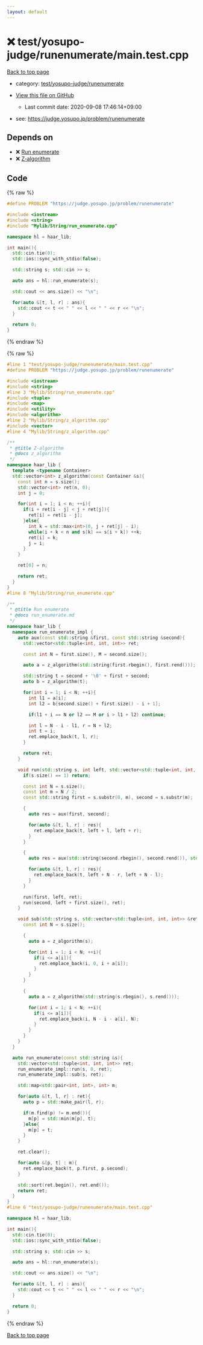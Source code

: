 ```yaml
---
layout: default
---
```


<!-- mathjax config similar to math.stackexchange -->
<script type="text/javascript" async
  src="https://cdnjs.cloudflare.com/ajax/libs/mathjax/2.7.5/MathJax.js?config=TeX-MML-AM_CHTML">
</script>
<script type="text/x-mathjax-config">
  MathJax.Hub.Config({
    TeX: { equationNumbers: { autoNumber: "AMS" }},
    tex2jax: {
      inlineMath: [ ['$','$'] ],
      processEscapes: true
    },
    "HTML-CSS": { matchFontHeight: false },
    displayAlign: "left",
    displayIndent: "2em"
  });
</script>

<script type="text/javascript" src="https://cdnjs.cloudflare.com/ajax/libs/jquery/3.4.1/jquery.min.js"></script>
<script src="https://cdn.jsdelivr.net/npm/jquery-balloon-js@1.1.2/jquery.balloon.min.js" integrity="sha256-ZEYs9VrgAeNuPvs15E39OsyOJaIkXEEt10fzxJ20+2I=" crossorigin="anonymous"></script>
<script type="text/javascript" src="../../../../assets/js/copy-button.js"></script>
<link rel="stylesheet" href="../../../../assets/css/copy-button.css" />


# :x: test/yosupo-judge/runenumerate/main.test.cpp

<a href="../../../../index.html">Back to top page</a>

* category: <a href="../../../../index.html#94d41de64c18e59302675c02311cb549">test/yosupo-judge/runenumerate</a>
* <a href="{{ site.github.repository_url }}/blob/master/test/yosupo-judge/runenumerate/main.test.cpp">View this file on GitHub</a>
    - Last commit date: 2020-09-08 17:46:14+09:00


* see: <a href="https://judge.yosupo.jp/problem/runenumerate">https://judge.yosupo.jp/problem/runenumerate</a>


## Depends on

* :x: <a href="../../../../library/Mylib/String/run_enumerate.cpp.html">Run enumerate</a>
* :x: <a href="../../../../library/Mylib/String/z_algorithm.cpp.html">Z-algorithm</a>


## Code

<a id="unbundled"></a>
{% raw %}
```cpp
#define PROBLEM "https://judge.yosupo.jp/problem/runenumerate"

#include <iostream>
#include <string>
#include "Mylib/String/run_enumerate.cpp"

namespace hl = haar_lib;

int main(){
  std::cin.tie(0);
  std::ios::sync_with_stdio(false);

  std::string s; std::cin >> s;

  auto ans = hl::run_enumerate(s);

  std::cout << ans.size() << "\n";

  for(auto &[t, l, r] : ans){
    std::cout << t << " " << l << " " << r << "\n";
  }

  return 0;
}

```
{% endraw %}

<a id="bundled"></a>
{% raw %}
```cpp
#line 1 "test/yosupo-judge/runenumerate/main.test.cpp"
#define PROBLEM "https://judge.yosupo.jp/problem/runenumerate"

#include <iostream>
#include <string>
#line 3 "Mylib/String/run_enumerate.cpp"
#include <tuple>
#include <map>
#include <utility>
#include <algorithm>
#line 2 "Mylib/String/z_algorithm.cpp"
#include <vector>
#line 4 "Mylib/String/z_algorithm.cpp"

/**
 * @title Z-algorithm
 * @docs z_algorithm
 */
namespace haar_lib {
  template <typename Container>
  std::vector<int> z_algorithm(const Container &s){
    const int n = s.size();
    std::vector<int> ret(n, 0);
    int j = 0;

    for(int i = 1; i < n; ++i){
      if(i + ret[i - j] < j + ret[j]){
        ret[i] = ret[i - j];
      }else{
        int k = std::max<int>(0, j + ret[j] - i);
        while(i + k < n and s[k] == s[i + k]) ++k;
        ret[i] = k;
        j = i;
      }
    }

    ret[0] = n;

    return ret;
  }
}
#line 8 "Mylib/String/run_enumerate.cpp"

/**
 * @title Run enumerate
 * @docs run_enumerate.md
 */
namespace haar_lib {
  namespace run_enumerate_impl {
    auto aux(const std::string &first, const std::string &second){
      std::vector<std::tuple<int, int, int>> ret;

      const int N = first.size(), M = second.size();

      auto a = z_algorithm(std::string(first.rbegin(), first.rend()));

      std::string t = second + '\0' + first + second;
      auto b = z_algorithm(t);

      for(int i = 1; i < N; ++i){
        int l1 = a[i];
        int l2 = b[second.size() + first.size() - i + 1];

        if(l1 + i == N or l2 == M or i > l1 + l2) continue;

        int l = N - i - l1, r = N + l2;
        int t = i;
        ret.emplace_back(t, l, r);
      }

      return ret;
    }

    void run(std::string s, int left, std::vector<std::tuple<int, int, int>> &ret){
      if(s.size() == 1) return;

      const int N = s.size();
      const int m = N / 2;
      const std::string first = s.substr(0, m), second = s.substr(m);

      {
        auto res = aux(first, second);

        for(auto &[t, l, r] : res){
          ret.emplace_back(t, left + l, left + r);
        }
      }

      {
        auto res = aux(std::string(second.rbegin(), second.rend()), std::string(first.rbegin(), first.rend()));

        for(auto &[t, l, r] : res){
          ret.emplace_back(t, left + N - r, left + N - l);
        }
      }

      run(first, left, ret);
      run(second, left + first.size(), ret);
    }

    void sub(std::string s, std::vector<std::tuple<int, int, int>> &ret){
      const int N = s.size();

      {
        auto a = z_algorithm(s);

        for(int i = 1; i < N; ++i){
          if(i <= a[i]){
            ret.emplace_back(i, 0, i + a[i]);
          }
        }
      }

      {
        auto a = z_algorithm(std::string(s.rbegin(), s.rend()));

        for(int i = 1; i < N; ++i){
          if(i <= a[i]){
            ret.emplace_back(i, N - i - a[i], N);
          }
        }
      }
    }
  }

  auto run_enumerate(const std::string &s){
    std::vector<std::tuple<int, int, int>> ret;
    run_enumerate_impl::run(s, 0, ret);
    run_enumerate_impl::sub(s, ret);

    std::map<std::pair<int, int>, int> m;

    for(auto &[t, l, r] : ret){
      auto p = std::make_pair(l, r);

      if(m.find(p) != m.end()){
        m[p] = std::min(m[p], t);
      }else{
        m[p] = t;
      }
    }

    ret.clear();

    for(auto &[p, t] : m){
      ret.emplace_back(t, p.first, p.second);
    }

    std::sort(ret.begin(), ret.end());
    return ret;
  }
}
#line 6 "test/yosupo-judge/runenumerate/main.test.cpp"

namespace hl = haar_lib;

int main(){
  std::cin.tie(0);
  std::ios::sync_with_stdio(false);

  std::string s; std::cin >> s;

  auto ans = hl::run_enumerate(s);

  std::cout << ans.size() << "\n";

  for(auto &[t, l, r] : ans){
    std::cout << t << " " << l << " " << r << "\n";
  }

  return 0;
}

```
{% endraw %}

<a href="../../../../index.html">Back to top page</a>

